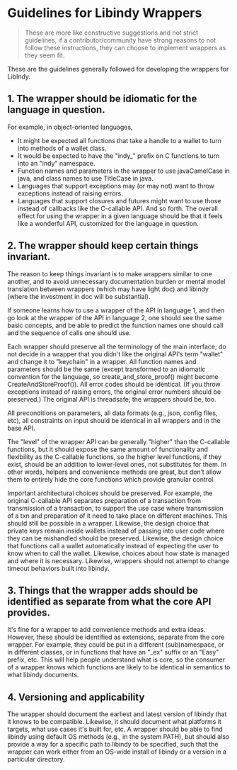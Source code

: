 # Guidelines for Libindy Wrappers
>These are more like constructive suggestions and not strict guidelines, if a contributor/community have strong reasons to not follow these instructions, they can choose to implement wrappers as they seem fit.

These are the guidelines generally followed for developing the wrappers for LibIndy.

## 1. The wrapper should be idiomatic for the language in question.

For example, in object-oriented languages, 
- It might be expected all functions that take a handle to a wallet to turn into methods of a wallet class. 
- It would be expected to have the "indy_" prefix on C functions to turn into an "indy" namespace. 
- Function names and parameters in the wrapper to use javaCamelCase in java, and class names to use TitleCase in java. 
- Languages that support exceptions may (or may not) want to throw exceptions instead of raising errors. 
- Languages that support closures and futures might want to use those instead of callbacks like the C-callable API. And so forth. The overall effect for using the wrapper in a given language should be that it feels like a wonderful API, customized for the language in question.

## 2. The wrapper should keep certain things invariant.

The reason to keep things invariant is to make wrappers similar to one another, and to avoid unnecessary documentation burden or mental model translation between wrappers (which may have light doc) and libindy (where the investment in doc will be substantial).

If someone learns how to use a wrapper of the API in language 1, and then go look at the wrapper of the API in language 2, one should see the same basic concepts, and be able to predict the function names one should call and the sequence of calls one should use.

Each wrapper should preserve all the terminology of the main interface; do not decide in a wrapper that you didn't like the original API's term "wallet" and change it to "keychain" in a wrapper. All function names and parameters should be the same (except transformed to an idiomatic convention for the language, so create_and_store_proof() might become CreateAndStoreProof()). All error codes should be identical. (If you throw exceptions instead of raising errors, the original error numbers should be preserved.) The original API is threadsafe; the wrappers should be, too.

All preconditions on parameters, all data formats (e.g., json, config files, etc), all constraints on input should be identical in all wrappers and in the base API.

The "level" of the wrapper API can be generally "higher" than the C-callable functions, but it should expose the same amount of functionality and flexibility as the C-callable functions, so the higher level functions, if they exist, should be an addition to lower-level ones, not substitutes for them. In other words, helpers and convenience methods are great, but don’t allow them to entirely hide the core functions which provide granular control.

Important architectural choices should be preserved. For example, the original C-callable API separates preparation of a transaction from transmission of a transaction, to support the use case where transmission of a txn and preparation of it need to take place on different machines. This should still be possible in a wrapper. Likewise, the design choice that private keys remain inside wallets instead of passing into user code where they can be mishandled should be preserved. Likewise, the design choice that functions call a wallet automatically instead of expecting the user to know when to call the wallet. Likewise, choices about how state is managed and where it is necessary. Likewise, wrappers should not attempt to change timeout behaviors built into libindy.

## 3. Things that the wrapper adds should be identified as separate from what the core API provides.

It's fine for a wrapper to add convenience methods and extra ideas. However, these should be identified as extensions, separate from the core wrapper. For example, they could be put in a different (sub)namespace, or in different classes, or in functions that have an "_ex" suffix or an "Easy" prefix, etc. This will help people understand what is core, so the consumer of a wrapper knows which functions are likely to be identical in semantics to what libindy documents.

## 4. Versioning and applicability

The wrapper should document the earliest and latest version of libindy that it knows to be compatible. Likewise, it should document what platforms it targets, what use cases it's built for, etc. A wrapper should be able to find libindy using default OS methods (e.g., in the system PATH), but should also provide a way for a specific path to libindy to be specified, such that the wrapper can work either from an OS-wide install of libindy or a version in a particular directory.
